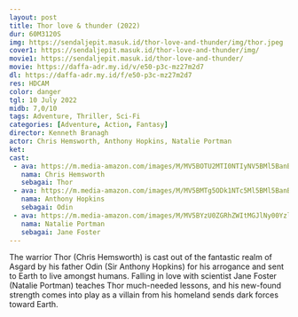 ```yaml
---
layout: post
title: Thor love & thunder (2022)
dur: 60M3120S
img: https://sendaljepit.masuk.id/thor-love-and-thunder/img/thor.jpeg
cover1: https://sendaljepit.masuk.id/thor-love-and-thunder/img/
movie1: https://sendaljepit.masuk.id/thor-love-and-thunder/
movie: https://daffa-adr.my.id/v/e50-p3c-mz27m2d7
dl: https://daffa-adr.my.id/f/e50-p3c-mz27m2d7
res: HDCAM
color: danger
tgl: 10 July 2022
midb: 7,0/10
tags: Adventure, Thriller, Sci-Fi
categories: [Adventure, Action, Fantasy]
director: Kenneth Branagh
actor: Chris Hemsworth, Anthony Hopkins, Natalie Portman
ket: 
cast:
 - ava: https://m.media-amazon.com/images/M/MV5BOTU2MTI0NTIyNV5BMl5BanBnXkFtZTcwMTA4Nzc3OA@@._V1_QL75_UX140_CR0,12,140,140_.jpg
   nama: Chris Hemsworth
   sebagai: Thor
 - ava: https://m.media-amazon.com/images/M/MV5BMTg5ODk1NTc5Ml5BMl5BanBnXkFtZTYwMjAwOTI4._V1_QL75_UX140_CR0,5,140,140_.jpg
   nama: Anthony Hopkins
   sebagai: Odin
 - ava: https://m.media-amazon.com/images/M/MV5BYzU0ZGRhZWItMGJlNy00YzlkLWIzOWYtNDA2NzlhMDg3YjMwXkEyXkFqcGdeQXVyMDM2NDM2MQ@@._V1_QL75_UX140_CR0,12,140,140_.jpg
   nama: Natalie Portman
   sebagai: Jane Foster
---
```


The warrior Thor (Chris Hemsworth) is cast out of the fantastic realm of Asgard by his father Odin (Sir Anthony Hopkins) for his arrogance and sent to Earth to live amongst humans. Falling in love with scientist Jane Foster (Natalie Portman) teaches Thor much-needed lessons, and his new-found strength comes into play as a villain from his homeland sends dark forces toward Earth.
